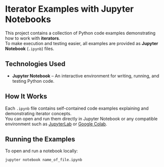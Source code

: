 # Iterator Examples with Jupyter Notebooks

This project contains a collection of Python code examples demonstrating how to work with **iterators**.  
To make execution and testing easier, all examples are provided as **Jupyter Notebook** (`.ipynb`) files.

## Technologies Used
- **Jupyter Notebook** – An interactive environment for writing, running, and testing Python code.

## How It Works
Each `.ipynb` file contains self-contained code examples explaining and demonstrating iterator concepts.  
You can open and run them directly in Jupyter Notebook or any compatible environment such as [JupyterLab](https://jupyter.org/) or [Google Colab](https://colab.research.google.com/).

## Running the Examples
To open and run a notebook locally:

```bash
jupyter notebook name_of_file.ipynb
